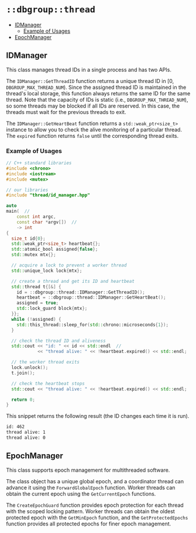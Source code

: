 # `::dbgroup::thread`

- [IDManager](#idmanager)
    - [Example of Usages](#example-of-usages)
- [EpochManager](#epochmanager)

## IDManager

This class manages thread IDs in a single process and has two APIs.

The `IDManager::GetThreadID` function returns a unique thread ID in [0, `DBGROUP_MAX_THREAD_NUM`). Since the assigned thread ID is maintained in the thread's local storage, this function always returns the same ID for the same thread. Note that the capacity of IDs is static (i.e., `DBGROUP_MAX_THREAD_NUM`), so some threads may be blocked if all IDs are reserved. In this case, the threads must wait for the previous threads to exit.

The `IDManager::GetHeartBeat` function returns a `std::weak_ptr<size_t>` instance to allow you to check the alive monitoring of a particular thread. The `expired` function returns `false` until the corresponding thread exits.

### Example of Usages

```cpp
// C++ standard libraries
#include <chrono>
#include <iostream>
#include <mutex>

// our libraries
#include "thread/id_manager.hpp"

auto
main(  //
    const int argc,
    const char *argv[])  //
    -> int
{
  size_t id{0};
  std::weak_ptr<size_t> heartbeat{};
  std::atomic_bool assigned{false};
  std::mutex mtx{};

  // acquire a lock to prevent a worker thread
  std::unique_lock lock{mtx};

  // create a thread and get its ID and heartbeat
  std::thread t{[&] {
    id = ::dbgroup::thread::IDManager::GetThreadID();
    heartbeat = ::dbgroup::thread::IDManager::GetHeartBeat();
    assigned = true;
    std::lock_guard block{mtx};
  }};
  while (!assigned) {
    std::this_thread::sleep_for(std::chrono::microseconds{1});
  }

  // check the thread ID and aliveness
  std::cout << "id: " << id << std::endl  //
            << "thread alive: " << !heartbeat.expired() << std::endl;

  // the worker thread exits
  lock.unlock();
  t.join();

  // check the heartbeat stops
  std::cout << "thread alive: " << !heartbeat.expired() << std::endl;

  return 0;
}
```

This snippet returns the following result (the ID changes each time it is run).

```txt
id: 462
thread alive: 1
thread alive: 0
```

## EpochManager

This class supports epoch management for multithreaded software.

The class object has a unique global epoch, and a coordinator thread can advance it using the `ForwardGlobalEpoch` function. Worker threads can obtain the current epoch using the `GetCurrentEpoch` functions.

The `CreateEpochGuard` function provides epoch protection for each thread with the scoped locking pattern. Worker threads can obtain the oldest protected epoch with the `GetMinEpoch` function, and the `GetProtectedEpochs` function provides all protected epochs for finer epoch management.
